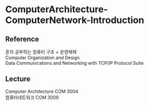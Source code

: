 # ComputerArchitecture-ComputerNetwork-Introduction

## Reference  
혼자 공부하는 컴퓨터 구조 + 운영체제  
Computer Organization and Design  
Data Communications and Networking with TCP/IP Protocol Suite  

## Lecture
Computer Architecture COM 3004  
컴퓨터네트워크 COM 3006  
